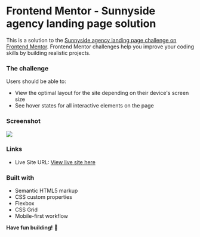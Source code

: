 # Frontend Mentor - Sunnyside agency landing page solution

This is a solution to the [Sunnyside agency landing page challenge on Frontend Mentor](https://www.frontendmentor.io/challenges/sunnyside-agency-landing-page-7yVs3B6ef). Frontend Mentor challenges help you improve your coding skills by building realistic projects.

### The challenge

Users should be able to:

- View the optimal layout for the site depending on their device's screen size
- See hover states for all interactive elements on the page

### Screenshot

![](./screenshot.jpg)

### Links

- Live Site URL: [View live site here](https://sunnyside-landingpage-solution.netlify.app/)


### Built with

- Semantic HTML5 markup
- CSS custom properties
- Flexbox
- CSS Grid
- Mobile-first workflow

**Have fun building!** 🚀
